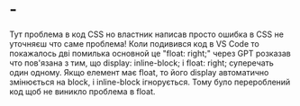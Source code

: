 # -
Тут проблема в код CSS но властник написав просто ошибка в CSS не уточняєш что саме проблема! Коли подивився код в VS Code то покажалось дві помилька основной це "float: right;" через GPT розказав что пов'язана з тим, що display: inline-block; і float: right; суперечать один одному. Якщо елемент має float, то його display автоматично змінюється на block, і inline-block ігнорується. Тому було перероблений код щоб не виникло проблема в float.
